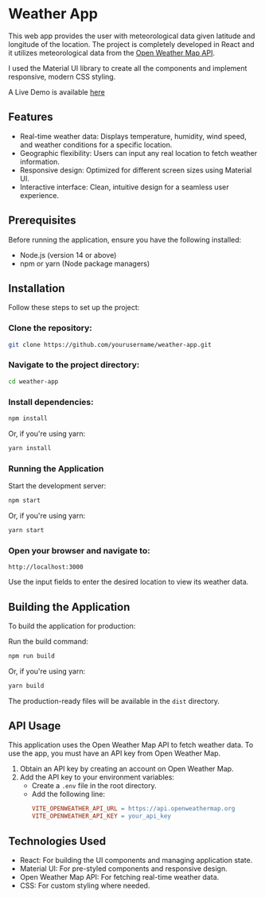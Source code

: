 # Weather App

This web app provides the user with meteorological data given latitude and longitude of the location. The project is completely developed in React and it utilizes meteorological data from the [Open Weather Map API](https://openweathermap.org/api/one-call-3).

I used the Material UI library to create all the components and implement responsive, modern CSS styling.

A Live Demo is available [here](https://stupendous-meerkat-5bdd52.netlify.app/)

## Features

- Real-time weather data: Displays temperature, humidity, wind speed, and weather conditions for a specific location.
- Geographic flexibility: Users can input any real location to fetch weather information.
- Responsive design: Optimized for different screen sizes using Material UI.
- Interactive interface: Clean, intuitive design for a seamless user experience.

## Prerequisites

Before running the application, ensure you have the following installed:

- Node.js (version 14 or above)
- npm or yarn (Node package managers)

## Installation

Follow these steps to set up the project:

### Clone the repository:

```bash
git clone https://github.com/yourusername/weather-app.git
```

### Navigate to the project directory:

```bash
cd weather-app
```

### Install dependencies:

```bash
npm install
```

Or, if you're using yarn:

```bash
yarn install
```

### Running the Application

Start the development server:

```bash
npm start
```

Or, if you're using yarn:

```bash
yarn start
```

### Open your browser and navigate to:

```arduino
http://localhost:3000
```

Use the input fields to enter the desired location to view its weather data.

## Building the Application

To build the application for production:

Run the build command:

```bash
npm run build
```

Or, if you're using yarn:

```bash
yarn build
```

The production-ready files will be available in the `dist` directory.

## API Usage

This application uses the Open Weather Map API to fetch weather data. To use the app, you must have an API key from Open Weather Map.

1. Obtain an API key by creating an account on Open Weather Map.
2. Add the API key to your environment variables:
   - Create a `.env` file in the root directory.
   - Add the following line:
     ```makefile
     VITE_OPENWEATHER_API_URL = https://api.openweathermap.org
     VITE_OPENWEATHER_API_KEY = your_api_key
     ```

## Technologies Used

- React: For building the UI components and managing application state.
- Material UI: For pre-styled components and responsive design.
- Open Weather Map API: For fetching real-time weather data.
- CSS: For custom styling where needed.
